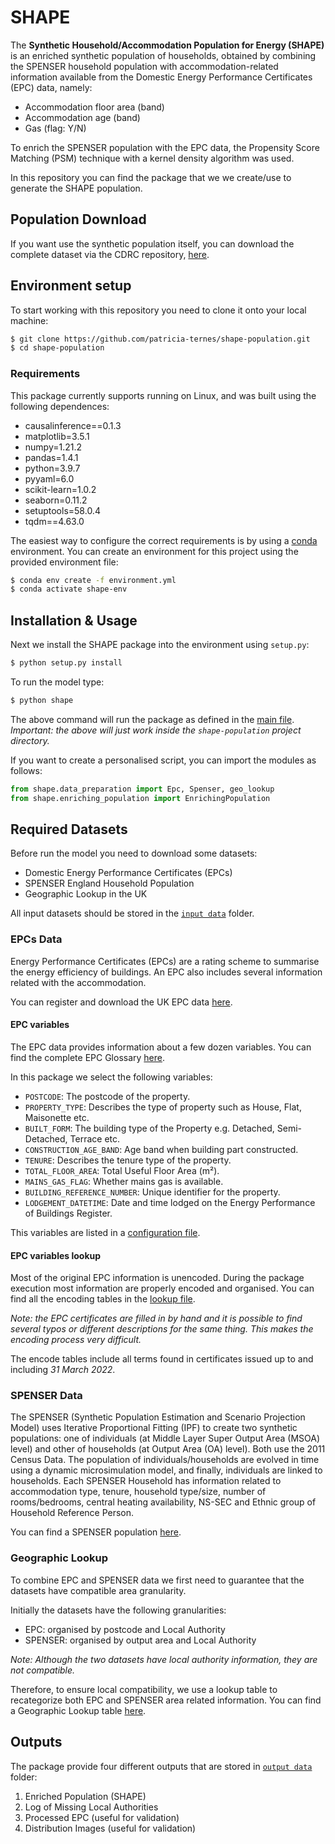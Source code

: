 # SHAPE

The **Synthetic Household/Accommodation Population for Energy (SHAPE)** is an
enriched synthetic population of households, obtained by combining the SPENSER
household population with accommodation-related information available from the
Domestic Energy Performance Certificates (EPC) data, namely:

- Accommodation floor area (band)
- Accommodation age (band)
- Gas (flag: Y/N)

To enrich the SPENSER population with the EPC data, the Propensity Score
Matching (PSM) technique with a kernel density algorithm was used.

In this repository you can find the package that we we create/use to generate
the SHAPE population.

## Population Download

If you want use the synthetic population itself, you can download the complete
dataset via the CDRC repository,
[here](https://data.cdrc.ac.uk/dataset/synthetic-householdaccommodation-population-energy-shape).

## Environment setup

To start working with this repository you need to clone it onto your local
machine:

```bash
$ git clone https://github.com/patricia-ternes/shape-population.git
$ cd shape-population
```

### Requirements

This package currently supports running on Linux,  <!-- and macOS. -->
and was built using the following dependences:

- causalinference==0.1.3
- matplotlib=3.5.1
- numpy=1.21.2
- pandas=1.4.1
- python=3.9.7
- pyyaml=6.0
- scikit-learn=1.0.2
- seaborn=0.11.2
- setuptools=58.0.4
- tqdm==4.63.0

The easiest way to configure the correct requirements is by using a
[conda](https://docs.anaconda.com/anaconda/install/) environment.
You can create an environment for this project using the provided
environment file:

```bash
$ conda env create -f environment.yml
$ conda activate shape-env
```

## Installation & Usage

Next we install the SHAPE package into the environment using `setup.py`:

```bash
$ python setup.py install
```

To run the model type:

```bash
$ python shape
```

The above command will run the package as defined in the
[main file](shape/__main__.py).
*Important: the above will just work inside the `shape-population` project*
*directory.*

If you want to create a personalised script, you can import the modules as
follows:

```python
from shape.data_preparation import Epc, Spenser, geo_lookup
from shape.enriching_population import EnrichingPopulation
```

## Required Datasets

Before run the model you need to download some datasets:

- Domestic Energy Performance Certificates (EPCs)
- SPENSER England Household Population
- Geographic Lookup in the UK

All input datasets should be stored in the [`input data`](data/input/) folder.

### EPCs Data

Energy Performance Certificates (EPCs) are a rating scheme to summarise the
energy efficiency of buildings. An EPC also includes several information
related with the accommodation.

You can register and download the UK EPC data
[here](https://epc.opendatacommunities.org/#register).

#### EPC variables

The EPC data provides information about a few dozen variables.
You can find the complete EPC Glossary
[here](https://epc.opendatacommunities.org/docs/guidance#glossary).

In this package we select the following variables:

- `POSTCODE`: The postcode of the property.
- `PROPERTY_TYPE`: Describes the type of property such as House, Flat, Maisonette etc.
- `BUILT_FORM`: The building type of the Property e.g. Detached, Semi-Detached, Terrace etc.
- `CONSTRUCTION_AGE_BAND`: Age band when building part constructed.
- `TENURE`: Describes the tenure type of the property.
- `TOTAL_FLOOR_AREA`: Total Useful Floor Area (m²).
- `MAINS_GAS_FLAG`: Whether mains gas is available.
- `BUILDING_REFERENCE_NUMBER`: Unique identifier for the property.
- `LODGEMENT_DATETIME`: Date and time lodged on the Energy Performance of Buildings Register.

This variables are listed in a [configuration file](./config/config.yaml).

#### EPC variables lookup

Most of the original EPC information is unencoded. During the package execution
most information are properly encoded and organised. You can find all the
encoding tables in the [lookup file](./config/lookups.yaml).

*Note: the EPC certificates are filled in by hand and it is possible to find
several typos or different descriptions for the same thing.
This makes the encoding process very difficult.*

The encode tables include all terms found in certificates issued up to and
including *31 March 2022*.

### SPENSER Data

The SPENSER (Synthetic Population Estimation and Scenario Projection Model) uses
Iterative Proportional Fitting (IPF) to create two synthetic populations: one of
individuals (at Middle Layer Super Output Area (MSOA) level) and other of
households (at Output Area (OA) level). Both use the 2011 Census Data. The
population of individuals/households are evolved in time using a dynamic
microsimulation model, and finally, individuals are linked to households. Each
SPENSER Household has information related to accommodation type, tenure,
household type/size, number of rooms/bedrooms, central heating availability,
NS-SEC and Ethnic group of Household Reference Person.

You can find a SPENSER population
[here](https://osf.io/623qz).

### Geographic Lookup

To combine EPC and SPENSER data we first need to guarantee that the datasets
have compatible area granularity.

Initially the datasets have the following granularities:

- EPC: organised by postcode and Local Authority
- SPENSER: organised by output area and Local Authority

*Note: Although the two datasets have local authority information, they are not
compatible.*

Therefore, to ensure local compatibility, we use a lookup table to recategorize
both EPC and SPENSER area related information.
You can find a Geographic Lookup table
[here](https://geoportal.statistics.gov.uk/datasets/postcode-to-output-area-to-lower-layer-super-output-area-to-middle-layer-super-output-area-to-local-authority-district-february-2022-lookup-in-the-uk/about).

## Outputs

The package provide four different outputs that are stored in
[`output data`](data/output/) folder:

1. Enriched Population (SHAPE)
2. Log of Missing Local Authorities
3. Processed EPC (useful for validation)
4. Distribution Images (useful for validation)

<!-- ## Develop packages

- pytest=6.2.5
- black=19.10b0
- sphinx=4.4.0
- sphinx_rtd_theme=0.4.3
